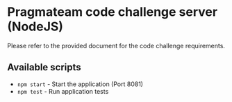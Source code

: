 # Pragmateam code challenge server (NodeJS)

Please refer to the provided document for the code challenge requirements. 

## Available scripts

- `npm start` - Start the application (Port 8081)
- `npm test` - Run application tests

